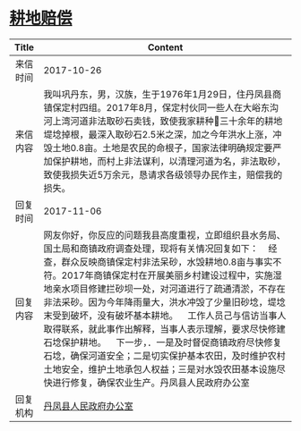 # <a href="http://www.shangluo.gov.cn/zmhd/ldxxxx.jsp?urltype=leadermail.LeaderMailContentUrl&wbtreeid=1112&leadermailid=4398">耕地赔偿</a>
|Title|Content|
|:---:|---|
|来信时间|2017-10-26|
|来信内容|我叫巩丹东，男，汉族，生于1976年1月29日，住丹凤县商镇保定村四组。2017年8月，保定村伙同一些人在大峪东沟河上湾河道非法取砂石卖钱，致使我家耕种三十余年的耕地堤埝掉根，最深入取砂石2.5米之深，加之今年洪水上涨，冲毁土地0.8亩。土地是农民的命根子，国家法律明确规定要严加保护耕地，而村上非法谋利，以清理河道为名，非法取砂，致使我损失近5万余元，恳请求各级领导办民作主，赔偿我的损失。|
|回复时间|2017-11-06|
|回复内容|网友你好，你反应的问题我县高度重视，立即组织县水务局、国土局和商镇政府调查处理，现将有关情况回复如下：    经查，群众反映商镇保定村非法呆砂，水毁耕地0.8亩与事实不符。2017年商镇保定村在开展美丽乡村建设过程中，实施湿地亲水项目修建拦砂坝一处，对河道进行了疏通清淤，不存在非法采砂。因为今年降雨量大，洪水冲毁了少量旧砂埝，堤埝末受到破坏，没有破坏基本耕地。    工作人员己与信访当事人取得联系，就此事作出解释，当事人表示理解，要求尽快修建石埝保护耕地。    下一步，．一是及时督促商镇政府尽快修复石埝，确保河道安全；二是切实保护基本农田，及时维护农村土地安全，维护土地承包人权益；三是对水毁农田基本设施尽快进行修复，确保农业生产。丹凤县人民政府办公室|
|回复机构|<a href="../../categories/agencies/丹凤县人民政府办公室.md">丹凤县人民政府办公室</a>|

